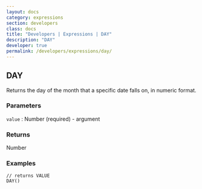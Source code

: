 ```yaml
---
layout: docs
category: expressions
section: developers
class: docs
title: "Developers | Expressions | DAY"
description: "DAY"
developer: true
permalink: /developers/expressions/day/
---
```


## DAY

Returns the day of the month that a specific date falls on, in numeric format.

### Parameters
`value` : Number (required) - argument

### Returns
Number

### Examples
```
// returns VALUE
DAY()
```